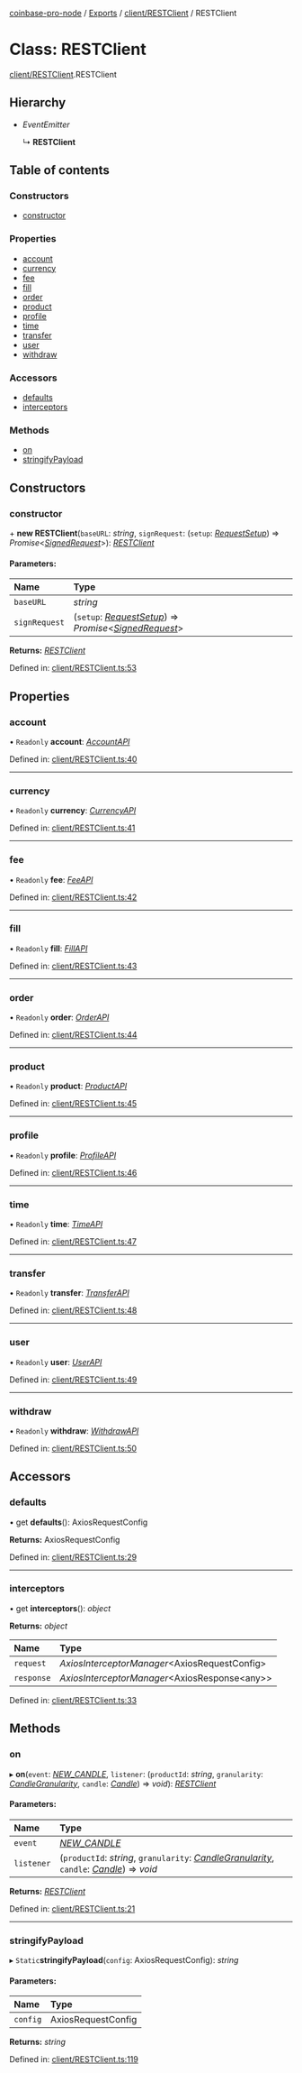 [coinbase-pro-node](../README.md) / [Exports](../modules.md) / [client/RESTClient](../modules/client_restclient.md) / RESTClient

# Class: RESTClient

[client/RESTClient](../modules/client_restclient.md).RESTClient

## Hierarchy

- _EventEmitter_

  ↳ **RESTClient**

## Table of contents

### Constructors

- [constructor](client_restclient.restclient.md#constructor)

### Properties

- [account](client_restclient.restclient.md#account)
- [currency](client_restclient.restclient.md#currency)
- [fee](client_restclient.restclient.md#fee)
- [fill](client_restclient.restclient.md#fill)
- [order](client_restclient.restclient.md#order)
- [product](client_restclient.restclient.md#product)
- [profile](client_restclient.restclient.md#profile)
- [time](client_restclient.restclient.md#time)
- [transfer](client_restclient.restclient.md#transfer)
- [user](client_restclient.restclient.md#user)
- [withdraw](client_restclient.restclient.md#withdraw)

### Accessors

- [defaults](client_restclient.restclient.md#defaults)
- [interceptors](client_restclient.restclient.md#interceptors)

### Methods

- [on](client_restclient.restclient.md#on)
- [stringifyPayload](client_restclient.restclient.md#stringifypayload)

## Constructors

### constructor

\+ **new RESTClient**(`baseURL`: _string_, `signRequest`: (`setup`: [_RequestSetup_](../interfaces/auth_requestsigner.requestsetup.md)) => _Promise_<[_SignedRequest_](../interfaces/auth_requestsigner.signedrequest.md)\>): [_RESTClient_](client_restclient.restclient.md)

#### Parameters:

| Name | Type |
| :-- | :-- |
| `baseURL` | _string_ |
| `signRequest` | (`setup`: [_RequestSetup_](../interfaces/auth_requestsigner.requestsetup.md)) => _Promise_<[_SignedRequest_](../interfaces/auth_requestsigner.signedrequest.md)\> |

**Returns:** [_RESTClient_](client_restclient.restclient.md)

Defined in: [client/RESTClient.ts:53](https://github.com/bennycode/coinbase-pro-node/blob/3a89239/src/client/RESTClient.ts#L53)

## Properties

### account

• `Readonly` **account**: [_AccountAPI_](account_accountapi.accountapi.md)

Defined in: [client/RESTClient.ts:40](https://github.com/bennycode/coinbase-pro-node/blob/3a89239/src/client/RESTClient.ts#L40)

---

### currency

• `Readonly` **currency**: [_CurrencyAPI_](currency_currencyapi.currencyapi.md)

Defined in: [client/RESTClient.ts:41](https://github.com/bennycode/coinbase-pro-node/blob/3a89239/src/client/RESTClient.ts#L41)

---

### fee

• `Readonly` **fee**: [_FeeAPI_](fee_feeapi.feeapi.md)

Defined in: [client/RESTClient.ts:42](https://github.com/bennycode/coinbase-pro-node/blob/3a89239/src/client/RESTClient.ts#L42)

---

### fill

• `Readonly` **fill**: [_FillAPI_](fill_fillapi.fillapi.md)

Defined in: [client/RESTClient.ts:43](https://github.com/bennycode/coinbase-pro-node/blob/3a89239/src/client/RESTClient.ts#L43)

---

### order

• `Readonly` **order**: [_OrderAPI_](order_orderapi.orderapi.md)

Defined in: [client/RESTClient.ts:44](https://github.com/bennycode/coinbase-pro-node/blob/3a89239/src/client/RESTClient.ts#L44)

---

### product

• `Readonly` **product**: [_ProductAPI_](product_productapi.productapi.md)

Defined in: [client/RESTClient.ts:45](https://github.com/bennycode/coinbase-pro-node/blob/3a89239/src/client/RESTClient.ts#L45)

---

### profile

• `Readonly` **profile**: [_ProfileAPI_](profile_profileapi.profileapi.md)

Defined in: [client/RESTClient.ts:46](https://github.com/bennycode/coinbase-pro-node/blob/3a89239/src/client/RESTClient.ts#L46)

---

### time

• `Readonly` **time**: [_TimeAPI_](time_timeapi.timeapi.md)

Defined in: [client/RESTClient.ts:47](https://github.com/bennycode/coinbase-pro-node/blob/3a89239/src/client/RESTClient.ts#L47)

---

### transfer

• `Readonly` **transfer**: [_TransferAPI_](transfer_transferapi.transferapi.md)

Defined in: [client/RESTClient.ts:48](https://github.com/bennycode/coinbase-pro-node/blob/3a89239/src/client/RESTClient.ts#L48)

---

### user

• `Readonly` **user**: [_UserAPI_](user_userapi.userapi.md)

Defined in: [client/RESTClient.ts:49](https://github.com/bennycode/coinbase-pro-node/blob/3a89239/src/client/RESTClient.ts#L49)

---

### withdraw

• `Readonly` **withdraw**: [_WithdrawAPI_](withdraw_withdrawapi.withdrawapi.md)

Defined in: [client/RESTClient.ts:50](https://github.com/bennycode/coinbase-pro-node/blob/3a89239/src/client/RESTClient.ts#L50)

## Accessors

### defaults

• get **defaults**(): AxiosRequestConfig

**Returns:** AxiosRequestConfig

Defined in: [client/RESTClient.ts:29](https://github.com/bennycode/coinbase-pro-node/blob/3a89239/src/client/RESTClient.ts#L29)

---

### interceptors

• get **interceptors**(): _object_

**Returns:** _object_

| Name       | Type                                            |
| :--------- | :---------------------------------------------- |
| `request`  | _AxiosInterceptorManager_<AxiosRequestConfig\>  |
| `response` | _AxiosInterceptorManager_<AxiosResponse<any\>\> |

Defined in: [client/RESTClient.ts:33](https://github.com/bennycode/coinbase-pro-node/blob/3a89239/src/client/RESTClient.ts#L33)

## Methods

### on

▸ **on**(`event`: [_NEW_CANDLE_](../enums/product_productapi.productevent.md#new_candle), `listener`: (`productId`: _string_, `granularity`: [_CandleGranularity_](../enums/product_productapi.candlegranularity.md), `candle`: [_Candle_](../interfaces/product_productapi.candle.md)) => _void_): [_RESTClient_](client_restclient.restclient.md)

#### Parameters:

| Name | Type |
| :-- | :-- |
| `event` | [_NEW_CANDLE_](../enums/product_productapi.productevent.md#new_candle) |
| `listener` | (`productId`: _string_, `granularity`: [_CandleGranularity_](../enums/product_productapi.candlegranularity.md), `candle`: [_Candle_](../interfaces/product_productapi.candle.md)) => _void_ |

**Returns:** [_RESTClient_](client_restclient.restclient.md)

Defined in: [client/RESTClient.ts:21](https://github.com/bennycode/coinbase-pro-node/blob/3a89239/src/client/RESTClient.ts#L21)

---

### stringifyPayload

▸ `Static`**stringifyPayload**(`config`: AxiosRequestConfig): _string_

#### Parameters:

| Name     | Type               |
| :------- | :----------------- |
| `config` | AxiosRequestConfig |

**Returns:** _string_

Defined in: [client/RESTClient.ts:119](https://github.com/bennycode/coinbase-pro-node/blob/3a89239/src/client/RESTClient.ts#L119)
